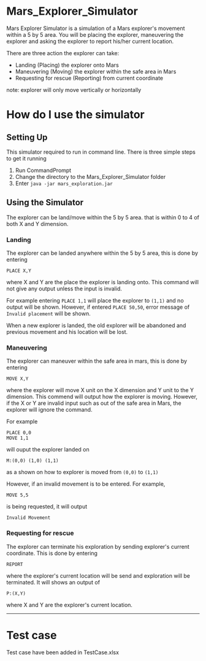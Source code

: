 # Mars_Explorer_Simulator

Mars Explorer Simulator is a simulation of a Mars explorer's movement within a 5 by 5 area. 
You will be placing the explorer, maneuvering the explorer and asking the explorer to report his/her current location. 

There are three action the explorer can take:

- Landing (Placing) the explorer onto Mars
- Maneuvering (Moving) the explorer within the safe area in Mars
- Requesting for rescue (Reporting) from current coordinate
 
 note: explorer will only move vertically or horizontally
 
# How do I use the simulator

## Setting Up

This simulator required to run in command line. There is three simple steps to get it running
1. Run CommandPrompt
2. Change the directory to the Mars_Explorer_Simulator folder
3. Enter `java -jar mars_exploration.jar`

## Using the Simulator

The explorer can be land/move within the 5 by 5 area. that is within 0 to 4 of both X and Y dimension. 

### Landing

The explorer can be landed anywhere within the 5 by 5 area, this is done by entering 

    PLACE X,Y 

where X and Y are the place the explorer is landing onto. 
This command will not give any output unless the input is invalid. 

For example entering `PLACE 1,1` will place the explorer to `(1,1)` and no output will be shown. 
However, if entered `PLACE 50,50`, error message of `Invalid placement` will be shown.

When a new explorer is landed, the old explorer will be abandoned and previous movement and his location will be lost.


### Maneuvering

The explorer can maneuver within the safe area in mars, this is done by entering 

    MOVE X,Y

where the explorer will move X unit on the X dimension and Y unit to the Y dimension. This commend will output how the explorer is moving. 
However, if the X or Y are invalid input such as out of the safe area in Mars, the explorer will ignore the command.

For example

    PLACE 0,0
    MOVE 1,1
        
will ouput the explorer landed on 

    M:(0,0) (1,0) (1,1)

as a shown on how to explorer is moved from `(0,0)` to `(1,1)`

However, if an invalid movement is to be entered. For example,
 
    MOVE 5,5
 is being requested, it will output 
    
    Invalid Movement
    
### Requesting for rescue

The explorer can terminate his exploration by sending explorer's current coordinate. This is done by entering

    REPORT
    
where the explorer's current location will be send and exploration will be terminated. It will shows an
output of 

    P:(X,Y)
where X and Y are the explorer's current location.

--------------------
# Test case
Test case have been added in TestCase.xlsx